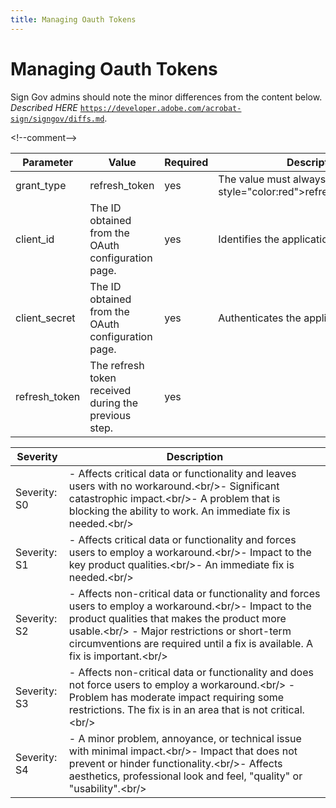 ```yaml
---
title: Managing Oauth Tokens
---
```

# Managing Oauth Tokens

<InlineAlert slots="text" />

Sign Gov admins should note the minor differences from the content below. *Described HERE* [`https://developer.adobe.com/acrobat-sign/signgov/diffs.md`](../signgov/diffs.md).

&lt;!--comment--&gt;

| Parameter      | Value                                                  | Required   | Description                                                         |
|----------------|--------------------------------------------------------|------------|---------------------------------------------------------------------|
| grant_type     | refresh_token                                          | yes        | The value must always be  &lt;span style="color:red"&gt;refresh_token&lt;/span&gt;. |
| client_id      | The ID obtained from the OAuth configuration page.     | yes        | Identifies the application.                                         |
| client_secret  | The ID obtained from the OAuth configuration page.     | yes        | Authenticates the application.                                      |
| refresh_token  | The refresh token received during the previous step.   | yes        |                                                                     |


| Severity | Description                                                                                                                                                                                                                                                                                                |
| -------- |------------------------------------------------------------------------------------------------------------------------------------------------------------------------------------------------------------------------------------------------------------------------------------------------------------|
| Severity: S0 | -  Affects critical data or functionality and leaves users with no workaround.&lt;br/&gt;-  Significant catastrophic impact.&lt;br/&gt;-  A problem that is blocking the ability to work. An immediate fix is needed.&lt;br/&gt;                                                                           |
| Severity: S1 | -  Affects critical data or functionality and forces users to employ a workaround.&lt;br/&gt;-  Impact to the key product qualities.&lt;br/&gt;-  An immediate fix is needed.&lt;br/&gt;                                                                                                                   |
| Severity: S2 | -  Affects non-critical data or functionality and forces users to employ a workaround.&lt;br/&gt;-  Impact to the product qualities that makes the product more usable.&lt;br/&gt; - Major restrictions or short-term circumventions are required until a fix is available. A fix is important.&lt;br/&gt; |
| Severity: S3 | -  Affects non-critical data or functionality and does not force users to employ a workaround.&lt;br/&gt; -  Problem has moderate impact requiring some restrictions. The fix is in an area that is not critical.&lt;br/&gt;                                                                               |
| Severity: S4 | -  A minor problem, annoyance, or technical issue with minimal impact.&lt;br/&gt;-  Impact that does not prevent or hinder functionality.&lt;br/&gt;-  Affects aesthetics, professional look and feel, "quality" or "usability".&lt;br/&gt;                                                                |
